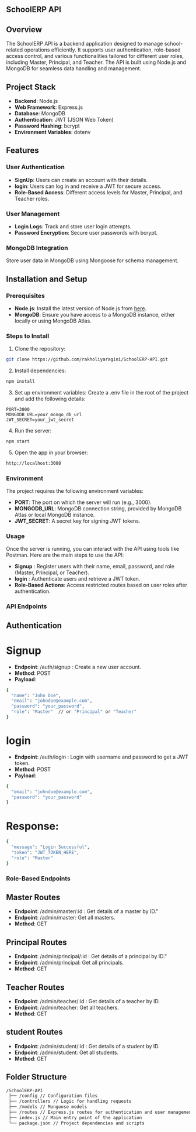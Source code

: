 ## SchoolERP API


## Overview

The SchoolERP API is a backend application designed to manage school-related operations efficiently. It supports user authentication, role-based access control, and various functionalities tailored for different user roles, including Master, Principal, and Teacher. The API is built using Node.js and MongoDB for seamless data handling and management.

## Project Stack
- **Backend**: Node.js
- **Web Framework**: Express.js
- **Database**: MongoDB
- **Authentication**: JWT (JSON Web Token)
- **Password Hashing**: bcrypt
- **Environment Variables**: dotenv


## Features

### User Authentication
- **SignUp**: Users can create an account with their details.
- **login**: Users can log in and receive a JWT for secure access.
- **Role-Based Access**: Different access levels for Master, Principal, and Teacher roles.

### User Management

- **Login Logs**: Track and store user login attempts.
- **Password Encryption**: Secure user passwords with bcrypt.

### MongoDB Integration

Store user data in MongoDB using Mongoose for schema management.

## Installation and Setup

### Prerequisites

- **Node.js**: Install the latest version of Node.js from [here](https://nodejs.org/).
- **MongoDB**: Ensure you have access to a MongoDB instance, either locally or using MongoDB Atlas.

### Steps to Install

1. Clone the repository:
   
```bash
git clone https://github.com/rakholiyaragini/SchoolERP-API.git
```


2. Install dependencies:

```bash
npm install
```

3. Set up environment variables: Create a .env file in the root of the project and add the following details:

```plaintext
PORT=3000
MONGODB_URL=your_mongo_db_url
JWT_SECRET=your_jwt_secret
```
4. Run the server:

```bash
npm start
```
5. Open the app in your browser:
```bash
http://localhost:3008
```

### Environment 

The project requires the following environment variables:

- **PORT**: The port on which the server will run (e.g., 3000).
- **MONGODB_URL**: MongoDB connection string, provided by MongoDB Atlas or local MongoDB instance.
- **JWT_SECRET**: A secret key for signing JWT tokens.

### Usage
Once the server is running, you can interact with the API using tools like Postman. Here are the main steps to use the API:

- **Signup** : Register users with their name, email, password, and role (Master, Principal, or Teacher).
- **login** : Authenticate users and retrieve a JWT token.
- **Role-Based Actions**: Access restricted routes based on user roles after authentication.

### API Endpoints

## Authentication

# Signup

- **Endpoint**: /auth/signup : Create a new user account.
- **Method**: POST
- **Payload**:
```bash
{
  "name": "John Doe",
  "email": "johndoe@example.com",
  "password": "your_password",
  "role": "Master"  // or "Principal" or "Teacher"
}
```

# login
- **Endpoint**: /auth/login : Login with username and password to get a JWT token.
- **Method**: POST
- **Payload**:

```bash
{
  "email": "johndoe@example.com",
  "password": "your_password"
}
```

# Response:

```bash
{
  "message": "Login Successful",
  "token": "JWT_TOKEN_HERE",
  "role": "Master"
}
```

### Role-Based Endpoints

## Master Routes

- **Endpoint**: /admin/master/:id :  Get details of a master by ID."
- **Endpoint**:  /admin/master: Get all masters.
- **Method**: GET

## Principal Routes

- **Endpoint**: /admin/principal/:id :  Get details of a principal by ID."
- **Endpoint**:  /admin/principal: Get all principals.
- **Method**: GET

## Teacher Routes

- **Endpoint**: /admin/teacher/:id :  Get details of a teacher by ID.
- **Endpoint**:  /admin/teacher: Get all teachers.
- **Method**: GET

## student Routes

- **Endpoint**: /admin/student/:id :  Get details of a student by ID.
- **Endpoint**:  /admin/student: Get all students.
- **Method**: GET

## Folder Structure
``` bash
/SchoolERP-API
 ├── /config // Configuration files
 ├── /controllers // Logic for handling requests
 ├── /models // Mongoose models
 ├── /routes // Express.js routes for authentication and user management
 ├── index.js // Main entry point of the application
 └── package.json // Project dependencies and scripts
 ```


